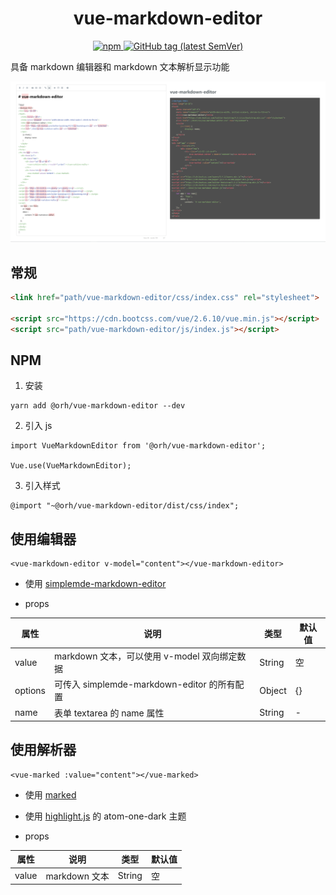 <h1 align="center">
    vue-markdown-editor
</h1>

<p align="center">
    <a href="https://www.npmjs.com/package/@orh/vue-markdown-editor">
        <img alt="npm" src="https://img.shields.io/npm/v/@orh/vue-markdown-editor">
    </a>
    <a href="https://github.com/ouronghuang/vue-markdown-editor">
        <img alt="GitHub tag (latest SemVer)" src="https://img.shields.io/github/v/tag/ouronghuang/vue-markdown-editor">
    </a>
</p>

具备 markdown 编辑器和 markdown 文本解析显示功能

![examples](examples/images/1.png)

## 常规

```html
<link href="path/vue-markdown-editor/css/index.css" rel="stylesheet">

<script src="https://cdn.bootcss.com/vue/2.6.10/vue.min.js"></script>
<script src="path/vue-markdown-editor/js/index.js"></script>
```

## NPM

1. 安装

```
yarn add @orh/vue-markdown-editor --dev
```

2. 引入 js

```
import VueMarkdownEditor from '@orh/vue-markdown-editor';

Vue.use(VueMarkdownEditor);
```

3. 引入样式

```
@import "~@orh/vue-markdown-editor/dist/css/index";
```

## 使用编辑器

```
<vue-markdown-editor v-model="content"></vue-markdown-editor>
```

* 使用 [simplemde-markdown-editor](https://github.com/sparksuite/simplemde-markdown-editor)

* props

| 属性 | 说明 | 类型 | 默认值 |
| --- | --- | --- | --- |
| value | markdown 文本，可以使用 v-model 双向绑定数据 | String | 空 |
| options | 可传入 simplemde-markdown-editor 的所有配置 | Object | {} |
| name | 表单 textarea 的 name 属性 | String | - |

## 使用解析器

```
<vue-marked :value="content"></vue-marked>
```

* 使用 [marked](https://github.com/markedjs/marked)

* 使用 [highlight.js](https://github.com/highlightjs/highlight.js) 的 atom-one-dark 主题

* props

| 属性 | 说明 | 类型 | 默认值 |
| --- | --- | --- | --- |
| value | markdown 文本 | String | 空 |
